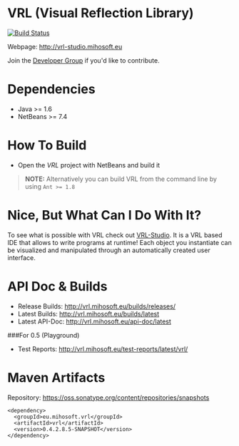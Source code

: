 VRL (Visual Reflection Library)
===============================

[![Build Status](https://travis-ci.org/VRL-Studio/VRL.svg?branch=master)](https://travis-ci.org/VRL-Studio/VRL)

Webpage: http://vrl-studio.mihosoft.eu

Join the [Developer Group](https://groups.google.com/forum/#!forum/vrl-developers) if you'd like to contribute.

# Dependencies

- Java >= 1.6 
- NetBeans >= 7.4

# How To Build

- Open the *VRL* project with NetBeans and build it

> **NOTE:** Alternatively you can build VRL from the command line by using `Ant >= 1.8` 

# Nice, But What Can I Do With It?

To see what is possible with VRL check out [VRL-Studio](http://vrl-studio.mihosoft.eu). It is a VRL based IDE that allows to write programs at runtime! Each object you instantiate can be visualized and manipulated through an automatically created user interface.

# API Doc & Builds

- Release Builds: http://vrl.mihosoft.eu/builds/releases/
- Latest Builds: http://vrl.mihosoft.eu/builds/latest
- Latest API-Doc: http://vrl.mihosoft.eu/api-doc/latest

###For 0.5 (Playground)

- Test Reports: http://vrl.mihosoft.eu/test-reports/latest/vrl/

# Maven Artifacts

Repository: https://oss.sonatype.org/content/repositories/snapshots

    <dependency>
      <groupId>eu.mihosoft.vrl</groupId>
      <artifactId>vrl</artifactId>
      <version>0.4.2.8.5-SNAPSHOT</version>
    </dependency>
